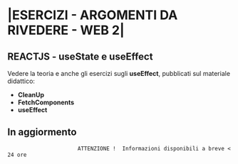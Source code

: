 # |ESERCIZI - ARGOMENTI DA RIVEDERE - WEB 2|

## REACTJS - useState e useEffect

Vedere la teoria e anche gli esercizi sugli **useEffect**, pubblicati sul materiale didattico:


- **CleanUp**
- **FetchComponents**
- **useEffect** 


## In aggiormento


                          ATTENZIONE !  Informazioni disponibili a breve < 24 ore
